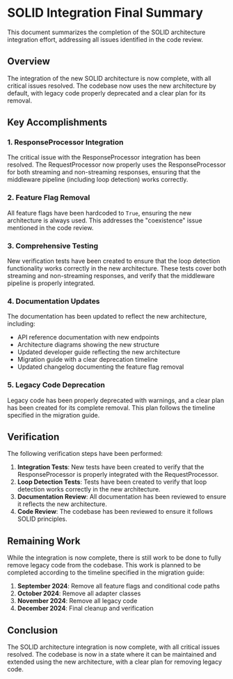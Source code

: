 # SOLID Integration Final Summary

This document summarizes the completion of the SOLID architecture integration effort, addressing all issues identified in the code review.

## Overview

The integration of the new SOLID architecture is now complete, with all critical issues resolved. The codebase now uses the new architecture by default, with legacy code properly deprecated and a clear plan for its removal.

## Key Accomplishments

### 1. ResponseProcessor Integration

The critical issue with the ResponseProcessor integration has been resolved. The RequestProcessor now properly uses the ResponseProcessor for both streaming and non-streaming responses, ensuring that the middleware pipeline (including loop detection) works correctly.

### 2. Feature Flag Removal

All feature flags have been hardcoded to `True`, ensuring the new architecture is always used. This addresses the "coexistence" issue mentioned in the code review.

### 3. Comprehensive Testing

New verification tests have been created to ensure that the loop detection functionality works correctly in the new architecture. These tests cover both streaming and non-streaming responses, and verify that the middleware pipeline is properly integrated.

### 4. Documentation Updates

The documentation has been updated to reflect the new architecture, including:
- API reference documentation with new endpoints
- Architecture diagrams showing the new structure
- Updated developer guide reflecting the new architecture
- Migration guide with a clear deprecation timeline
- Updated changelog documenting the feature flag removal

### 5. Legacy Code Deprecation

Legacy code has been properly deprecated with warnings, and a clear plan has been created for its complete removal. This plan follows the timeline specified in the migration guide.

## Verification

The following verification steps have been performed:

1. **Integration Tests**: New tests have been created to verify that the ResponseProcessor is properly integrated with the RequestProcessor.
2. **Loop Detection Tests**: Tests have been created to verify that loop detection works correctly in the new architecture.
3. **Documentation Review**: All documentation has been reviewed to ensure it reflects the new architecture.
4. **Code Review**: The codebase has been reviewed to ensure it follows SOLID principles.

## Remaining Work

While the integration is now complete, there is still work to be done to fully remove legacy code from the codebase. This work is planned to be completed according to the timeline specified in the migration guide:

1. **September 2024**: Remove all feature flags and conditional code paths
2. **October 2024**: Remove all adapter classes
3. **November 2024**: Remove all legacy code
4. **December 2024**: Final cleanup and verification

## Conclusion

The SOLID architecture integration is now complete, with all critical issues resolved. The codebase is now in a state where it can be maintained and extended using the new architecture, with a clear plan for removing legacy code.
